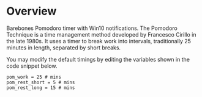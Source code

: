 # Overview
Barebones Pomodoro timer with Win10 notifications.
The Pomodoro Technique is a time management method developed by Francesco Cirillo in the late 1980s. It uses a timer to break work into intervals, 
traditionally 25 minutes in length, separated by short breaks.

You may modify the default timings by editing the variables shown in the code snippet below.

```
pom_work = 25 # mins
pom_rest_short = 5 # mins
pom_rest_long = 15 # mins
```
